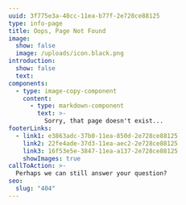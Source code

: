 ```yaml
---
uuid: 3f775e3a-48cc-11ea-b77f-2e728ce88125
type: info-page
title: Oops, Page Not Found
image:
  show: false
  image: /uploads/icon.black.png
introduction:
  show: false
  text:
components:
  - type: image-copy-component
    content:
      - type: markdown-component
        text: >-
          Sorry, that page doesn't exist...
footerLinks:
  - link1: e3863adc-37b0-11ea-850d-2e728ce88125
    link2: 22fe4ade-37d3-11ea-aec2-2e728ce88125
    link3: 16f53e5e-3847-11ea-a137-2e728ce88125
    showImages: true
callToAction: >-
  Perhaps we can still answer your question?
seo:
  slug: "404"
---
```

